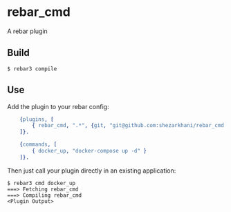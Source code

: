 rebar_cmd
=====

A rebar plugin

Build
-----

    $ rebar3 compile

Use
---

Add the plugin to your rebar config:
```Erlang
    {plugins, [
        { rebar_cmd, ".*", {git, "git@github.com:shezarkhani/rebar_cmd.git", {tag, "0.2.0"}}}
    ]}.

    {commands, [
        { docker_up, "docker-compose up -d" }
    ]}.
```
Then just call your plugin directly in an existing application:


    $ rebar3 cmd docker_up
    ===> Fetching rebar_cmd
    ===> Compiling rebar_cmd
    <Plugin Output>
